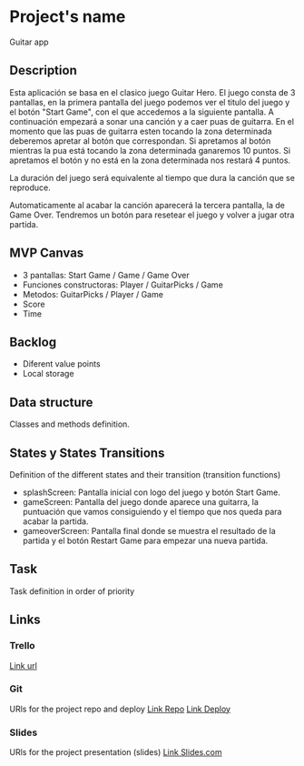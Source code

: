 # Project's name
Guitar app
## Description
Esta aplicación se basa en el clasico juego Guitar Hero. El juego consta de 3 pantallas, en la primera pantalla del juego podemos ver el titulo del juego y el botón "Start Game", con el que accedemos a la siguiente pantalla. A continuación empezará a sonar una canción y a caer puas de guitarra. En el momento que las puas de guitarra esten tocando la zona determinada deberemos apretar al botón que correspondan. Si apretamos al botón mientras la pua está tocando la zona determinada ganaremos 10 puntos. Si apretamos el botón y no está en la zona determinada nos restará 4 puntos.

La duración del juego será equivalente al tiempo que dura la canción que se reproduce.

Automaticamente al acabar la canción aparecerá la tercera pantalla, la de Game Over. Tendremos un botón para resetear el juego y volver a jugar otra partida.


## MVP Canvas
- 3 pantallas: Start Game / Game / Game Over
- Funciones constructoras: Player / GuitarPicks / Game
- Metodos: GuitarPicks / Player / Game
- Score
- Time


## Backlog
- Diferent value points
- Local storage

## Data structure
Classes and methods definition.


## States y States Transitions
Definition of the different states and their transition (transition functions)

- splashScreen: Pantalla inicial con logo del juego y botón Start Game.
- gameScreen: Pantalla del juego donde aparece una guitarra, la puntuación que vamos consiguiendo y el tiempo que nos queda para acabar la partida.
- gameoverScreen: Pantalla final donde se muestra el resultado de la partida y el botón Restart Game para empezar una nueva partida.


## Task
Task definition in order of priority


## Links


### Trello
[Link url](https://trello.com)


### Git
URls for the project repo and deploy
[Link Repo](https://github.com/EdgarCastrillo/guitar-app)
[Link Deploy](http://github.com)


### Slides
URls for the project presentation (slides)
[Link Slides.com](http://slides.com)
